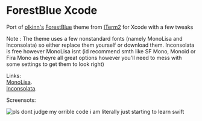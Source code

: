 # ForestBlue Xcode

 Port of [olkinn's](https://github.com/olkinn) [ForestBlue](https://github.com/olkinn/forest-blue-iTerm) theme from [ITerm2](https://iterm2.com) for Xcode with a few tweaks

Note : The theme uses a few nonstandard fonts (namely MonoLisa and Inconsolata) so either replace them yourself or download them. Inconsolata is free however MonoLisa isnt (id recommend smth like SF Mono, Monoid or Fira Mono as theyre all great options however you'll need to mess with some settings to get them to look right)

Links:   
 [MonoLisa](https://www.monolisa.dev).   
 [Inconsolata](https://fonts.google.com/specimen/Inconsolata?subset=latin-ext&preview.text=İŞĞÜÖÇ%20ışğüöç&preview.text_type=custom).   
 
Screensots: 

![pls dont judge my orrible code i am literally just starting to learn swift](https://user-images.githubusercontent.com/46230985/152830522-af3d8e97-826a-47d2-bfbd-22eb91a66f87.png)
